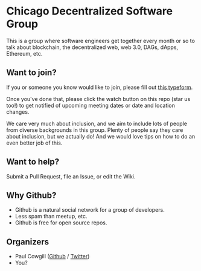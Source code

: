 Chicago Decentralized Software Group
=========

This is a group where software engineers get together every month or so to talk about blockchain, the decentralized web, web 3.0, DAGs, dApps, Ethereum, etc.

Want to join?
-------------

If you or someone you know would like to join, please fill out [this typeform](https://bit.ly/chicago-decentralized-software).

Once you've done that, please click the watch button on this repo (star us too!) to get notified of upcoming meeting dates or date and location changes.

We care very much about inclusion, and we aim to include lots of people from diverse backgrounds in this group. Plenty of people say they care about inclusion, but we actually do! And we would love tips on how to do an even better job of this. 

Want to help?
-------------

Submit a Pull Request, file an Issue, or edit the Wiki.

Why Github?
-----------

* Github is a natural social network for a group of developers.  
* Less spam than meetup, etc.
* Github is free for open source repos.

Organizers
-------

* Paul Cowgill ([Github](https://github.com/pcowgill) / [Twitter](https://twitter.com/paulcowgill))
* You?
